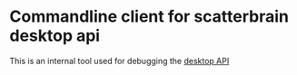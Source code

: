 # Commandline client for scatterbrain desktop api
This is an internal tool used for debugging the
[desktop API](https://github.com/Scatterbrain-DTN/scatterbrain-rs)
